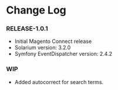 # Change Log

### RELEASE-1.0.1

  * Initial Magento Connect release
  * Solarium version: 3.2.0
  * Symfony EventDispatcher version: 2.4.2

### WIP

  * Added autocorrect for search terms.